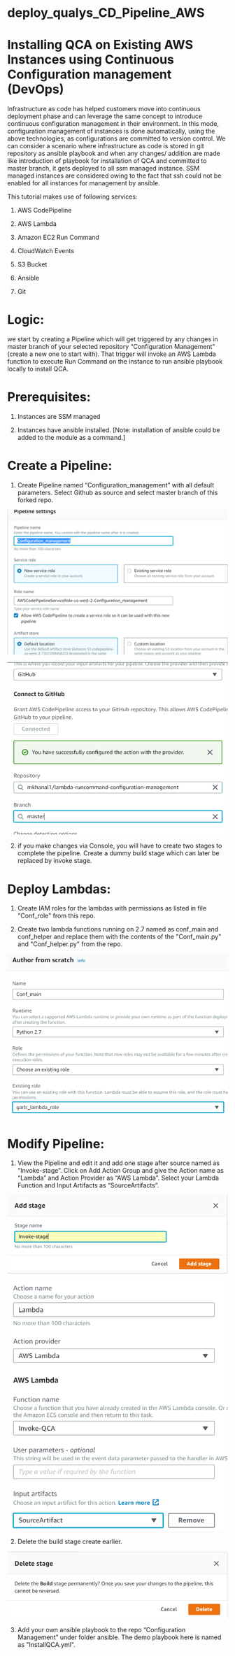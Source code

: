 # deploy_qualys_CD_Pipeline_AWS
# Installing QCA on Existing AWS Instances using Continuous Configuration management (DevOps) 

Infrastructure as code has helped customers move into continuous deployment phase and can leverage the same concept to introduce continuous configuration management in their environment. In this mode, configuration management of instances is done automatically, using the above technologies, as configurations are committed to version control.
We can consider a scenario where infrastructure as code is stored in git repository as ansible playbook and when any changes/ addition are made like introduction of playbook for installation of QCA and committed to master branch, it gets deployed to all ssm managed instance. SSM managed instances are considered owing to the fact that ssh could not be enabled for all instances for management by ansible.

This tutorial makes use of following services:

1.	AWS CodePipeline

2.	AWS Lambda

3.	Amazon EC2 Run Command

4.	CloudWatch Events

5.	S3 Bucket

6.	Ansible

7.	Git

# Logic: 

we start by creating a Pipeline which will get triggered by any changes in master branch of your selected repository “Configuration Management” (create a new one to start with). That trigger will invoke an AWS Lambda function to execute Run Command on the instance to run ansible playbook locally to install QCA.

# Prerequisites:

1.	Instances are SSM managed

2.	Instances have ansible installed. [Note: installation of ansible could be added to the module as a command.]


# Create a Pipeline:

1.	Create Pipeline named “Configuration_management” with all default parameters. Select Github as source and select master branch of  this forked repo.

![createpipeline](createpipeline.png?raw=true "createpipeline")

![createpipeline2](createpipeline2.png?raw=true "createpipeline2")

2. if you make changes via Console, you will have to create two stages to complete the pipeline. Create a dummy build stage which can later be replaced by invoke stage.

# Deploy Lambdas:

1.	Create IAM roles for the lambdas with permissions as listed in file "Conf_role" from this repo. 

2. Create two lambda functions running on 2.7 named as conf_main and conf_helper and replace them with the contents of the "Conf_main.py" and "Conf_helper.py" from the repo.

![createlambdas](createlambdas.png?raw=true "createlambdas")

# Modify Pipeline:

1.	View the Pipeline and edit it and add one stage after source named as “Invoke-stage”. Click on Add Action Group and give the Action name as “Lambda” and Action Provider as “AWS Lambda”. Select your Lambda Function and Input Artifacts as “SourceArtifacts”.

![addstage](addstage.png?raw=true "addstage")

![configureinvokestage](configureinvokestage.png?raw=true "configureinvokestage")

2.	Delete the build stage create earlier.

![deletebuildstage](deletebuildstage.png?raw=true "deletebuildstage")

3.	Add your own ansible playbook to the repo “Configuration Management” under folder ansible. The demo playbook here is named as "InstallQCA.yml".
